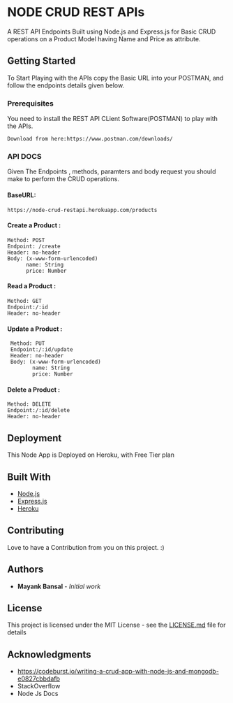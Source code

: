 # NODE CRUD REST APIs

A REST API Endpoints Built using Node.js and Express.js for Basic CRUD operations on a Product Model having Name and Price as attribute.

## Getting Started

To Start Playing with the APIs copy the Basic URL into your POSTMAN, and follow the endpoints details given below.

### Prerequisites
You need to install the REST API CLient Software(POSTMAN) to play with the APIs.

```
Download from here:https://www.postman.com/downloads/
```

### API DOCS

Given The Endpoints , methods, paramters and body request you should make to perform the CRUD operations.

#### BaseURL: 
```
https://node-crud-restapi.herokuapp.com/products
```

#### Create a Product : 
```
Method: POST 
Endpoint: /create
Header: no-header
Body: (x-www-form-urlencoded)
      name: String
      price: Number
```

#### Read a Product : 
``` 
Method: GET
Endpoint:/:id
Header: no-header
```

#### Update a Product : 
```
 Method: PUT
 Endpoint:/:id/update
 Header: no-header
 Body: (x-www-form-urlencoded)
        name: String
        price: Number
```

#### Delete a Product : 
``` 
Method: DELETE
Endpoint:/:id/delete
Header: no-header
```

## Deployment

This Node App is Deployed on Heroku, with Free Tier plan

## Built With

* [Node.js](https://nodejs.org/en/docs/) 
* [Express.js](https://expressjs.com/)
* [Heroku](https://www.heroku.com/) 

## Contributing

Love to have a Contribution from you on this project. :)


## Authors

* **Mayank Bansal** - *Initial work*


## License

This project is licensed under the MIT License - see the [LICENSE.md](LICENSE.md) file for details

## Acknowledgments

* https://codeburst.io/writing-a-crud-app-with-node-js-and-mongodb-e0827cbbdafb
* StackOverflow
* Node Js Docs
